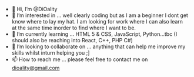 - 👋 Hi, I’m @DiOality
- 👀 I’m interested in ... well clearly coding but as I am a beginner I dont get know where to lay my hat. I am looking for work where I can also learn at the same time inorder to find where I want to be.
- 🌱 I’m currently learning ... HTML 5 & CSS, JavaScript, Python...tbc (I should also be reaching into React, C++, PHP C#)
- 💞️ I’m looking to collaborate on ... anything that can help me improve my skills whilst inturn helping you ;]
- 📫 How to reach me ... please feel free to contact me on dioality@gmail.com

<!---
DiOality/DiOality is a ✨ special ✨ repository because its `README.md` (this file) appears on your GitHub profile.
You can click the Preview link to take a look at your changes.
--->
